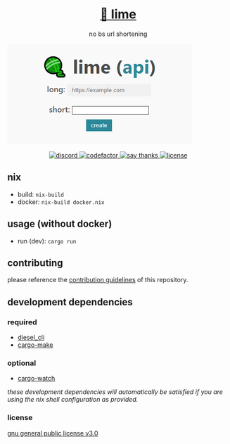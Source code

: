 </p>
<a href="https://github.com/fuwn/lime">
<h1 align="center">🧶 lime</h1>
</a>
<p align="center">
no bs url shortening
</p>
<img src="./assets/screenshot_index.png" alt="screenshot of index page">

<p align="center">
<a href="https://discord.com/invite/yWKgRT6">
<img src="https://img.shields.io/discord/246524734718738442" alt="discord" />
</a>
<a href="https://www.codefactor.io/repository/github/fuwn/lime">
<img src="https://www.codefactor.io/repository/github/fuwn/lime/badge" alt="codefactor" />
</a>
<a href="https://saythanks.io/to/fuwnzy@gmail.com">
<img src="https://img.shields.io/badge/Say%20Thanks-!-1EAEDB.svg" alt="say thanks" />
</a>
<a href="./LICENSE">
<img src="https://img.shields.io/github/license/fuwn/lime" alt="license" />
</a>
</p>

## nix
- build: `nix-build`
- docker: `nix-build docker.nix`

## usage (without docker)
- run (dev): `cargo run`

## contributing
please reference the [contribution guidelines](./contributing.md) of this repository.

## development dependencies
### required
- [diesel_cli](https://crates.io/crates/diesel_cli)
- [cargo-make](https://github.com/sagiegurari/cargo-make)

### optional
- [cargo-watch](https://crates.io/crates/cargo-watch)

*these development dependencies will automatically be satisfied if you are using the nix
shell configuration as provided.*

### license
[gnu general public license v3.0](./license)
